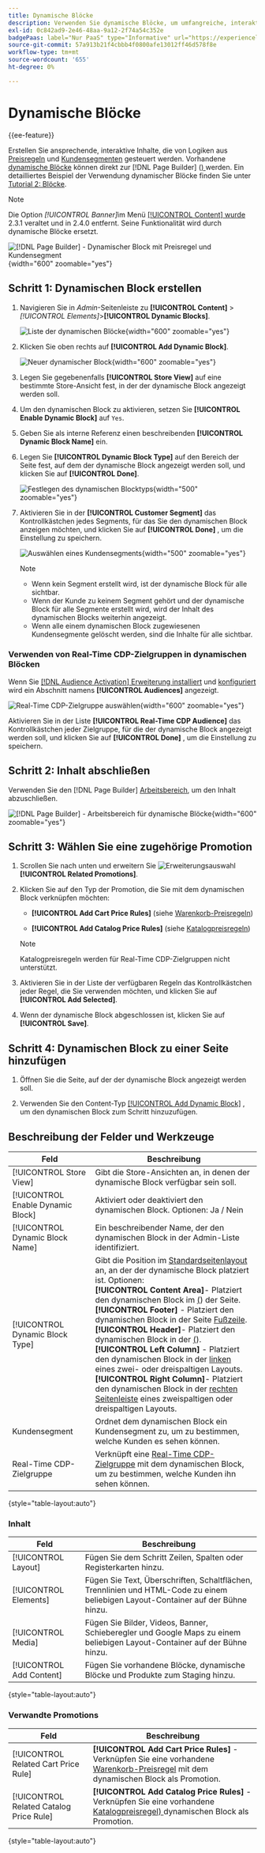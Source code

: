 ```yaml
---
title: Dynamische Blöcke
description: Verwenden Sie dynamische Blöcke, um umfangreiche, interaktive Inhalte zu erstellen, die von der Logik der Preisregeln und Kundensegmente gesteuert werden.
exl-id: 0c842ad9-2e46-48aa-9a12-2f74a54c352e
badgePaas: label="Nur PaaS" type="Informative" url="https://experienceleague.adobe.com/en/docs/commerce/user-guides/product-solutions" tooltip="Gilt nur für Adobe Commerce in Cloud-Projekten (von Adobe verwaltete PaaS-Infrastruktur) und lokale Projekte."
source-git-commit: 57a913b21f4cbbb4f0800afe13012ff46d578f8e
workflow-type: tm+mt
source-wordcount: '655'
ht-degree: 0%

---
```


# Dynamische Blöcke

{{ee-feature}}

Erstellen Sie ansprechende, interaktive Inhalte, die von Logiken aus [Preisregeln](../merchandising-promotions/introduction.md#price-rules) und [Kundensegmenten](../customers/customer-segments.md) gesteuert werden. Vorhandene [dynamische Blöcke](../page-builder/dynamic-block.md) können direkt zur [!DNL Page Builder] ([) ](../page-builder/workspace.md) werden. Ein detailliertes Beispiel der Verwendung dynamischer Blöcke finden Sie unter [Tutorial 2: Blöcke](../page-builder/2-blocks.md).

>[!NOTE]
>
>Die Option _[!UICONTROL Banner]_&#x200B;im Menü [[!UICONTROL Content] wurde ](content-menu.md) 2.3.1 veraltet und in 2.4.0 entfernt. Seine Funktionalität wird durch dynamische Blöcke ersetzt.

![[!DNL Page Builder] - Dynamischer Block mit Preisregel und Kundensegment](../page-builder/assets/pb-tutorial2-dynamic-block-storefront.png){width="600" zoomable="yes"}

## Schritt 1: Dynamischen Block erstellen

1. Navigieren Sie in _Admin_-Seitenleiste zu **[!UICONTROL Content]** > _[!UICONTROL Elements]_>**[!UICONTROL Dynamic Blocks]**.

   ![Liste der dynamischen Blöcke](../page-builder/assets/pb-tutorial2-block-dynamic-add.png){width="600" zoomable="yes"}

1. Klicken Sie oben rechts auf **[!UICONTROL Add Dynamic Block]**.

   ![Neuer dynamischer Block](../page-builder/assets/pb-tutorial2-block-dynamic-new.png){width="600" zoomable="yes"}

1. Legen Sie gegebenenfalls **[!UICONTROL Store View]** auf eine bestimmte Store-Ansicht fest, in der der dynamische Block angezeigt werden soll.

1. Um den dynamischen Block zu aktivieren, setzen Sie **[!UICONTROL Enable Dynamic Block]** auf `Yes`.

1. Geben Sie als interne Referenz einen beschreibenden **[!UICONTROL Dynamic Block Name]** ein.

1. Legen Sie **[!UICONTROL Dynamic Block Type]** auf den Bereich der Seite fest, auf dem der dynamische Block angezeigt werden soll, und klicken Sie auf **[!UICONTROL Done]**.

   ![Festlegen des dynamischen Blocktyps](../page-builder/assets/pb-dynamic-block-type.png){width="500" zoomable="yes"}

1. Aktivieren Sie in der **[!UICONTROL Customer Segment]** das Kontrollkästchen jedes Segments, für das Sie den dynamischen Block anzeigen möchten, und klicken Sie auf **[!UICONTROL Done]** , um die Einstellung zu speichern.

   ![Auswählen eines Kundensegments](../page-builder/assets/pb-dynamic-block-customer-segment.png){width="500" zoomable="yes"}

   >[!NOTE]
   >
   >- Wenn kein Segment erstellt wird, ist der dynamische Block für alle sichtbar.
   >- Wenn der Kunde zu keinem Segment gehört und der dynamische Block für alle Segmente erstellt wird, wird der Inhalt des dynamischen Blocks weiterhin angezeigt.
   >- Wenn alle einem dynamischen Block zugewiesenen Kundensegmente gelöscht werden, sind die Inhalte für alle sichtbar.

### Verwenden von Real-Time CDP-Zielgruppen in dynamischen Blöcken

Wenn Sie [ [!DNL Audience Activation] Erweiterung installiert](../customers/audience-activation.md#install-the-extension) und [konfiguriert](../customers/audience-activation.md#configure-the-extension) wird ein Abschnitt namens **[!UICONTROL Audiences]** angezeigt.

![Real-Time CDP-Zielgruppe auswählen](./assets/dynamic-block-rtcdp.png){width="600" zoomable="yes"}

Aktivieren Sie in der Liste **[!UICONTROL Real-Time CDP Audience]** das Kontrollkästchen jeder Zielgruppe, für die der dynamische Block angezeigt werden soll, und klicken Sie auf **[!UICONTROL Done]** , um die Einstellung zu speichern.

## Schritt 2: Inhalt abschließen

Verwenden Sie den [!DNL Page Builder] [Arbeitsbereich](../page-builder/workspace.md), um den Inhalt abzuschließen.

![[!DNL Page Builder] - Arbeitsbereich für dynamische Blöcke](../page-builder/assets/pb-dynamic-block-workspace.png){width="600" zoomable="yes"}

## Schritt 3: Wählen Sie eine zugehörige Promotion

1. Scrollen Sie nach unten und erweitern Sie ![Erweiterungsauswahl](../assets/icon-display-expand.png) **[!UICONTROL Related Promotions]**.

1. Klicken Sie auf den Typ der Promotion, die Sie mit dem dynamischen Block verknüpfen möchten:

   - **[!UICONTROL Add Cart Price Rules]** (siehe [Warenkorb-Preisregeln](../merchandising-promotions/price-rules-cart.md))

   - **[!UICONTROL Add Catalog Price Rules]** (siehe [Katalogpreisregeln](../merchandising-promotions/price-rules-catalog.md))

   >[!NOTE]
   >
   >Katalogpreisregeln werden für Real-Time CDP-Zielgruppen nicht unterstützt.

1. Aktivieren Sie in der Liste der verfügbaren Regeln das Kontrollkästchen jeder Regel, die Sie verwenden möchten, und klicken Sie auf **[!UICONTROL Add Selected]**.

1. Wenn der dynamische Block abgeschlossen ist, klicken Sie auf **[!UICONTROL Save]**.

## Schritt 4: Dynamischen Block zu einer Seite hinzufügen

1. Öffnen Sie die Seite, auf der der dynamische Block angezeigt werden soll.

1. Verwenden Sie den Content-Typ [[!UICONTROL Add Dynamic Block]](../page-builder/dynamic-block.md) , um den dynamischen Block zum Schritt hinzuzufügen.

## Beschreibung der Felder und Werkzeuge

| Feld | Beschreibung |
|--- |--- |
| [!UICONTROL Store View] | Gibt die Store-Ansichten an, in denen der dynamische Block verfügbar sein soll. |
| [!UICONTROL Enable Dynamic Block] | Aktiviert oder deaktiviert den dynamischen Block. Optionen: Ja / Nein |
| [!UICONTROL Dynamic Block Name] | Ein beschreibender Name, der den dynamischen Block in der Admin-Liste identifiziert. |
| [!UICONTROL Dynamic Block Type] | Gibt die Position im [Standardseitenlayout](layout-updates.md) an, an der der dynamische Block platziert ist. Optionen: <br/>**[!UICONTROL Content Area]**- Platziert den dynamischen Block im [ (](layout-updates.md)) der Seite.<br/>**[!UICONTROL Footer]** - Platziert den dynamischen Block in der Seite [Fußzeile](page-setup.md#footer). <br/>**[!UICONTROL Header]**- Platziert den dynamischen Block in der [ (](page-setup.md#header)).<br/>**[!UICONTROL Left Column]** - Platziert den dynamischen Block in der [linken ](page-layout.md#standard-page-layouts) eines zwei- oder dreispaltigen Layouts. <br/>**[!UICONTROL Right Column]**- Platziert den dynamischen Block in der [rechten Seitenleiste](page-layout.md#standard-page-layouts) eines zweispaltigen oder dreispaltigen Layouts. |
| Kundensegment | Ordnet dem dynamischen Block ein Kundensegment zu, um zu bestimmen, welche Kunden es sehen können. |
| Real-Time CDP-Zielgruppe | Verknüpft eine [Real-Time CDP-Zielgruppe](../customers/audience-activation.md) mit dem dynamischen Block, um zu bestimmen, welche Kunden ihn sehen können. |

{style="table-layout:auto"}

### Inhalt

| Feld | Beschreibung |
|--- |--- |
| [!UICONTROL Layout] | Fügen Sie dem Schritt Zeilen, Spalten oder Registerkarten hinzu. |
| [!UICONTROL Elements] | Fügen Sie Text, Überschriften, Schaltflächen, Trennlinien und HTML-Code zu einem beliebigen Layout-Container auf der Bühne hinzu. |
| [!UICONTROL Media] | Fügen Sie Bilder, Videos, Banner, Schieberegler und Google Maps zu einem beliebigen Layout-Container auf der Bühne hinzu. |
| [!UICONTROL Add Content] | Fügen Sie vorhandene Blöcke, dynamische Blöcke und Produkte zum Staging hinzu. |

{style="table-layout:auto"}

### Verwandte Promotions

| Feld | Beschreibung |
|--- |--- |
| [!UICONTROL Related Cart Price Rule] | **[!UICONTROL Add Cart Price Rules]** - Verknüpfen Sie eine vorhandene [Warenkorb-Preisregel](../merchandising-promotions/price-rules-cart.md) mit dem dynamischen Block als Promotion. |
| [!UICONTROL Related Catalog Price Rule] | **[!UICONTROL Add Catalog Price Rules]** - Verknüpfen Sie eine vorhandene [Katalogpreisregel) ](../merchandising-promotions/price-rules-catalog.md) dynamischen Block als Promotion. |

{style="table-layout:auto"}
